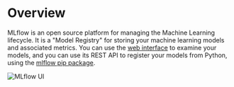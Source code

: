 # Overview

MLflow is an open source platform for managing the Machine Learning lifecycle.
It is a "Model Registry" for storing your machine learning models and associated
metrics. You can use the
[web interface](https://daaas-tenant1-mlflow.covid.cloud.statcan.ca/#/) to
examine your models, and you can use its REST API to register your models from
Python, using the [mlflow pip package](https://pypi.org/project/mlflow/).

![MLflow UI](../images/MLflow-UI.png)
